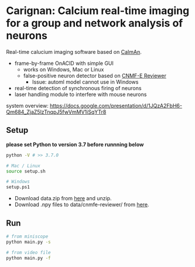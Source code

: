 # Carignan: Calcium real-time imaging for a group and network analysis of neurons
Real-time calucium imaging software based on [CaImAn](https://caiman.readthedocs.io/en/master/).
- frame-by-frame OnACID with simple GUI
    - works on Windows, Mac or Linux
    - false-positive neuron detector based on [CNMF-E Reviewer](https://github.com/jf-lab/cnmfe-reviewer)
        - Issue: automl model cannot use in Windows
- real-time detection of synchronous firing of neurons
- laser handling module to interfere with mouse neurons

system overview: https://docs.google.com/presentation/d/1JQzA2FbH6-Qm684_ZjaZ5lzTnqpJ5fwVmMV1iSqYTr8

## Setup
**please set Python to version 3.7 before runnning below**
```bash
python -V # >> 3.7.0

# Mac / Linux
source setup.sh

# Windows
setup.ps1
```
- Download data.zip from [here](https://drive.google.com/file/d/1DZVDDY6LErDou6d9tBWW139qIyP7aYQm) and unzip.
- Download .npy files to data/cnmfe-reviewer/ from [here](https://drive.google.com/drive/folders/1pGGwUzSI7Hm6gBrilP1SIm0C5bnX7MSO).

<!-- **Optional:** Sample full video data is [here](https://drive.google.com/drive/folders/19JVMEmVVxG6AtkfQFEvBlNtHI4BpuHR0). -->

## Run
```bash
# from miniscope
python main.py -s

# from video file
python main.py -f
```
